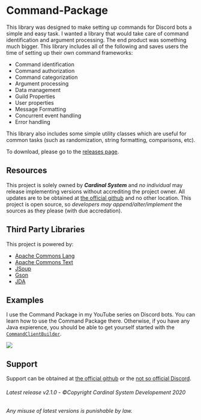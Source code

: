 # Command-Package

This library was designed to make setting up commands for Discord bots a simple and easy task. I wanted a library that would take care of command identification and argument processing. The end product was something much bigger. This library includes all of the following and saves users the time of setting up their own command frameworks:

* Command identification
* Command authorization
* Command categorization
* Argument processing
* Data management
* Guild Properties
* User properties
* Message Formatting
* Concurrent event handling
* Error handling

This library also includes some simple utility classes which are useful for common tasks (such as randomization, string formatting, comparisons, etc).

To download, please go to the [releases page](https://github.com/TheCardinalSystem/Command-Package/releases).

## Resources
This project is solely owned by ***Cardinal System*** and _no individual_ may release implementing versions without accrediting the project owner. All updates are to be obtained at [the official github](https://github.com/TheCardinalSystem/Command-Packaget "Cardinal System Package") and no other location. This project is open source, so _developers may append/alter/implement_ the sources as they please (with due accredation).

## Third Party Libraries
This project is powered by:
* [Apache Commons Lang](https://commons.apache.org/proper/commons-lang/)
* [Apache Commons Text](https://commons.apache.org/proper/commons-text/)
* [JSoup](https://jsoup.org/)
* [Gson](https://github.com/google/gson)
* [JDA](https://github.com/DV8FromTheWorld/JDA)

## Examples
I use the Command Package in my YouTube series on Discord bots. You can learn how to use the Command Package there. Otherwise, if you have any Java expierence, you should be able to get yourself started with the [`CommandClientBuilder`](https://github.com/TheCardinalSystem/Command-Package/blob/master/src/com/Cardinal/CommandPackage/Impl/CommandClient.java#L157).

[![](http://img.youtube.com/vi/K4u_dOxGyWo/0.jpg)](http://www.youtube.com/watch?v=K4u_dOxGyWo "Code Your Own Discord Bot 2020 | Episode 1 : Setting up")

## Support
Support can be obtained at [the official github](Command-Package "Cardinal System Package") or the [not so official Discord](https://discordapp.com/invite/7Jh6Jd6 "Cardinal Support").

###### Latest release v2.1.0 - ©Copyright Cardinal System Developement 2020

###### Any misuse of latest versions is punishable by law.
